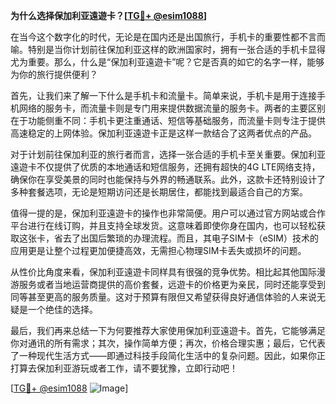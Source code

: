 **为什么选择保加利亚遠遊卡？[[TG💪+ @esim1088](https://t.me/s/esim1088)]**

在当今这个数字化的时代，无论是在国内还是出国旅行，手机卡的重要性都不言而喻。特别是当你计划前往保加利亚这样的欧洲国家时，拥有一张合适的手机卡显得尤为重要。那么，什么是“保加利亚遠遊卡”呢？它是否真的如它的名字一样，能够为你的旅行提供便利？

首先，让我们来了解一下什么是手机卡和流量卡。简单来说，手机卡是用于连接手机网络的服务卡，而流量卡则是专门用来提供数据流量的服务卡。两者的主要区别在于功能侧重不同：手机卡更注重通话、短信等基础服务，而流量卡则专注于提供高速稳定的上网体验。保加利亚遠遊卡正是这样一款结合了这两者优点的产品。

对于计划前往保加利亚的旅行者而言，选择一张合适的手机卡至关重要。保加利亚遠遊卡不仅提供了优质的本地通话和短信服务，还拥有超快的4G LTE网络支持，确保你在享受美景的同时也能保持与外界的畅通联系。此外，这款卡还特别设计了多种套餐选项，无论是短期访问还是长期居住，都能找到最适合自己的方案。

值得一提的是，保加利亚遠遊卡的操作也非常简便。用户可以通过官方网站或合作平台进行在线订购，并且支持全球发货。这意味着即使你身在国内，也可以轻松获取这张卡，省去了出国后繁琐的办理流程。而且，其电子SIM卡（eSIM）技术的应用更是让整个过程更加便捷高效，无需担心物理SIM卡丢失或损坏的问题。

从性价比角度来看，保加利亚遠遊卡同样具有很强的竞争优势。相比起其他国际漫游服务或者当地运营商提供的高价套餐，远遊卡的价格更为亲民，同时还能享受到同等甚至更高的服务质量。这对于预算有限但又希望获得良好通信体验的人来说无疑是一个绝佳的选择。

最后，我们再来总结一下为何要推荐大家使用保加利亚遠遊卡。首先，它能够满足你对通讯的所有需求；其次，操作简单方便；再次，价格合理实惠；最后，它代表了一种现代生活方式——即通过科技手段简化生活中的复杂问题。因此，如果你正打算去保加利亚游玩或者工作，请不要犹豫，立即行动吧！

[[TG💪+ @esim1088](https://t.me/s/esim1088) ![Image](https://i.postimg.cc/4NQfJmqS/Snipaste-2025-05-13-00-14-12.png)]
